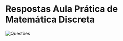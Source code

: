 # Respostas Aula Prática de Matemática Discreta

![Questões](https://github.com/user-attachments/assets/2b4420fb-240e-4dc6-b93d-8b15ff5cf9fb)
